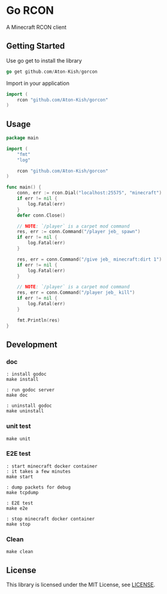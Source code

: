 # Go RCON

A Minecraft RCON client

## Getting Started

Use go get to install the library

```go
go get github.com/Aton-Kish/gorcon
```

Import in your application

```go
import (
	rcon "github.com/Aton-Kish/gorcon"
)
```

## Usage

```go
package main

import (
	"fmt"
	"log"

	rcon "github.com/Aton-Kish/gorcon"
)

func main() {
	conn, err := rcon.Dial("localhost:25575", "minecraft")
	if err != nil {
		log.Fatal(err)
	}
	defer conn.Close()

	// NOTE: `/player` is a carpet mod command
	res, err := conn.Command("/player jeb_ spawn")
	if err != nil {
		log.Fatal(err)
	}

	res, err = conn.Command("/give jeb_ minecraft:dirt 1")
	if err != nil {
		log.Fatal(err)
	}

	// NOTE: `/player` is a carpet mod command
	res, err = conn.Command("/player jeb_ kill")
	if err != nil {
		log.Fatal(err)
	}

	fmt.Println(res)
}
```

## Development

### doc

```shell
: install godoc
make install

: run godoc server
make doc

: uninstall godoc
make uninstall
```

### unit test

```shell
make unit
```

### E2E test

```shell
: start minecraft docker container
: it takes a few minutes
make start

: dump packets for debug
make tcpdump

: E2E test
make e2e

: stop minecraft docker container
make stop
```

### Clean

```shell
make clean
```

## License

This library is licensed under the MIT License, see [LICENSE](./LICENSE).
